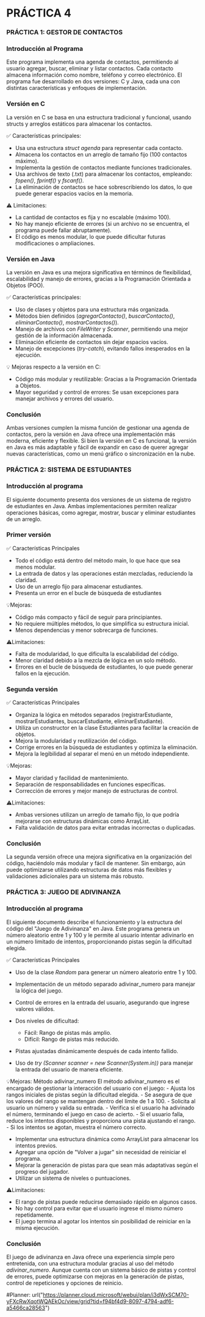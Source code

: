 # PRÁCTICA 4

### PRÁCTICA 1: GESTOR DE CONTACTOS

###  Introducción al Programa
Este programa implementa una agenda de contactos, permitiendo al usuario agregar, buscar, eliminar y listar contactos. Cada contacto almacena información como nombre, teléfono y correo electrónico.
El programa fue desarrollado en dos versiones: C y Java, cada una con distintas características y enfoques de implementación.

### Versión en C
La versión en C se basa en una estructura tradicional y funcional, usando structs y arreglos estáticos para almacenar los contactos.

✅ Características principales:
- Usa una estructura *struct agenda* para representar cada contacto.
- Almacena los contactos en un arreglo de tamaño fijo (100 contactos máximo).
- Implementa la gestión de contactos mediante funciones tradicionales.
- Usa archivos de texto (.txt) para almacenar los contactos, empleando:  *fopen()*, *fprintf()* y *fscanf()*.
- La eliminación de contactos se hace sobrescribiendo los datos, lo que puede generar espacios vacíos en la memoria.

⚠️ Limitaciones:
- La cantidad de contactos es fija y no escalable (máximo 100).
- No hay manejo eficiente de errores (si un archivo no se encuentra, el programa puede fallar abruptamente).
- El código es menos modular, lo que puede dificultar futuras modificaciones o ampliaciones.

### Versión en Java
La versión en Java es una mejora significativa en términos de flexibilidad, escalabilidad y manejo de errores, gracias a la Programación Orientada a Objetos (POO).

✅ Características principales:
- Uso de clases y objetos para una estructura más organizada.
- Métodos bien definidos (*agregarContacto()*, *buscarContacto()*, *eliminarContacto()*, *mostrarContactos()*).
- Manejo de archivos con *FileWriter* y *Scanner*, permitiendo una mejor gestión de la información almacenada.
- Eliminación eficiente de contactos sin dejar espacios vacíos.
- Manejo de excepciones (*try-catch*), evitando fallos inesperados en la ejecución.

💡 Mejoras respecto a la versión en C:
- Código más modular y reutilizable: Gracias a la Programación Orientada a Objetos.
- Mayor seguridad y control de errores: Se usan excepciones para manejar archivos y errores del usuario.

### Conclusión
Ambas versiones cumplen la misma función de gestionar una agenda de contactos, pero la versión en Java ofrece una implementación más moderna, eficiente y flexible.
Si bien la versión en C es funcional, la versión en Java es más adaptable y fácil de expandir en caso de querer agregar nuevas características, como un menú gráfico o sincronización en la nube.

### PRÁCTICA 2: SISTEMA DE ESTUDIANTES

### Introducción al programa
El siguiente documento presenta dos versiones de un sistema de registro de estudiantes en Java. Ambas implementaciones permiten realizar operaciones básicas, como agregar, mostrar, buscar y eliminar estudiantes de un arreglo.

### Primer versión
✅ Características Principales
- Todo el código está dentro del método main, lo que hace que sea menos modular.
- La entrada de datos y las operaciones están mezcladas, reduciendo la claridad.
- Uso de un arreglo fijo para almacenar estudiantes.
- Presenta un error en el bucle de búsqueda de estudiantes

💡Mejoras:
- Código más compacto y fácil de seguir para principiantes.
- No requiere múltiples métodos, lo que simplifica su estructura inicial.
- Menos dependencias y menor sobrecarga de funciones.

⚠️Limitaciones:
- Falta de modularidad, lo que dificulta la escalabilidad del código.
- Menor claridad debido a la mezcla de lógica en un solo método.
- Errores en el bucle de búsqueda de estudiantes, lo que puede generar fallos en la ejecución.

### Segunda versión
✅ Características Principales
- Organiza la lógica en métodos separados (registrarEstudiante, mostrarEstudiantes, buscarEstudiante, eliminarEstudiante).
- Utiliza un constructor en la clase Estudiantes para facilitar la creación de objetos.
- Mejora la modularidad y reutilización del código.
- Corrige errores en la búsqueda de estudiantes y optimiza la eliminación.
- Mejora la legibilidad al separar el menú en un método independiente.

💡Mejoras:
- Mayor claridad y facilidad de mantenimiento.
- Separación de responsabilidades en funciones específicas.
- Corrección de errores y mejor manejo de estructuras de control.

⚠️Limitaciones:
- Ambas versiones utilizan un arreglo de tamaño fijo, lo que podría mejorarse con estructuras dinámicas como ArrayList.
- Falta validación de datos para evitar entradas incorrectas o duplicadas.

### Conclusión
La segunda versión ofrece una mejora significativa en la organización del código, haciéndolo más modular y fácil de mantener. Sin embargo, aún puede optimizarse utilizando estructuras de datos más flexibles y validaciones adicionales para un sistema más robusto.



### PRÁCTICA 3: JUEGO DE ADIVINANZA

### Introducción al programa
El siguiente documento describe el funcionamiento y la estructura del código del "Juego de Adivinanza" en Java. Este programa genera un número aleatorio entre 1 y 100 y le permite al usuario intentar adivinarlo en un número limitado de intentos, proporcionando pistas según la dificultad elegida.


✅ Características Principales
- Uso de la clase *Random* para generar un número aleatorio entre 1 y 100.
- Implementación de un método separado adivinar_numero para manejar la lógica del juego.
- Control de errores en la entrada del usuario, asegurando que ingrese valores válidos.
- Dos niveles de dificultad:
    - Fácil: Rango de pistas más amplio.
    - Difícil: Rango de pistas más reducido.

- Pistas ajustadas dinámicamente después de cada intento fallido.
- Uso de *try (Scanner scanner = new Scanner(System.in))* para manejar la entrada del usuario de manera eficiente.

💡Mejoras:
Método adivinar_numero
  El método adivinar_numero es el encargado de gestionar la interacción del usuario con el juego:
    - Ajusta los rangos iniciales de pistas según la dificultad elegida.
    - Se asegura de que los valores del rango se mantengan dentro del límite de 1 a 100.
    - Solicita al usuario un número y valida su entrada.
    - Verifica si el usuario ha adivinado el número, terminando el juego en caso de acierto.
    - Si el usuario falla, reduce los intentos disponibles y proporciona una pista ajustando el rango.
    - Si los intentos se agotan, muestra el número correcto.

- Implementar una estructura dinámica como ArrayList para almacenar los intentos previos.
- Agregar una opción de "Volver a jugar" sin necesidad de reiniciar el programa.
- Mejorar la generación de pistas para que sean más adaptativas según el progreso del jugador.
- Utilizar un sistema de niveles o puntuaciones.

⚠️Limitaciones:
- El rango de pistas puede reducirse demasiado rápido en algunos casos.
- No hay control para evitar que el usuario ingrese el mismo número repetidamente.
- El juego termina al agotar los intentos sin posibilidad de reiniciar en la misma ejecución.

### Conclusión
El juego de adivinanza en Java ofrece una experiencia simple pero entretenida, con una estructura modular gracias al uso del método *adivinar_numero*. Aunque cuenta con un sistema básico de pistas y control de errores, puede optimizarse con mejoras en la generación de pistas, control de repeticiones y opciones de reinicio.

#Planner: 
url("https://planner.cloud.microsoft/webui/plan/i3dWxSCM70-yFXcRwXqotWQAEkOc/view/grid?tid=f94bf4d9-8097-4794-adf6-a5466ca28563")





